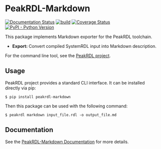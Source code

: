 # PeakRDL-Markdown

[![Documentation Status](https://readthedocs.org/projects/peakrdl-markdown/badge/?version=latest)](http://peakrdl-markdown.readthedocs.io)
[![build](https://github.com/SystemRDL/PeakRDL-Markdown/workflows/build/badge.svg)](https://github.com/SystemRDL/PeakRDL-Markdown/actions?query=workflow%3Abuild+branch%3Amain)
[![Coverage Status](https://coveralls.io/repos/github/SystemRDL/PeakRDL-Markdown/badge.svg?branch=main)](https://coveralls.io/github/SystemRDL/PeakRDL-Markdown?branch=main)
[![PyPI - Python Version](https://img.shields.io/pypi/pyversions/peakrdl-markdown.svg)](https://pypi.org/project/peakrdl-markdown)

This package implements Markdown exporter for the PeakRDL toolchain.

- **Export:** Convert compiled SystemRDL input into Markdown description.

For the command line tool, see the [PeakRDL
project](https://peakrdl.readthedocs.io).

## Usage

PeakRDL project provides a standard CLI interface. It can be installed directly
via pip:

```shell
$ pip install peakrdl-markdown
```

Then this package can be used with the following command:

```shell
$ peakrdl markdown input_file.rdl -o output_file.md
```

## Documentation

See the [PeakRDL-Markdown
Documentation](http://peakrdl-markdown.readthedocs.io) for more details.
